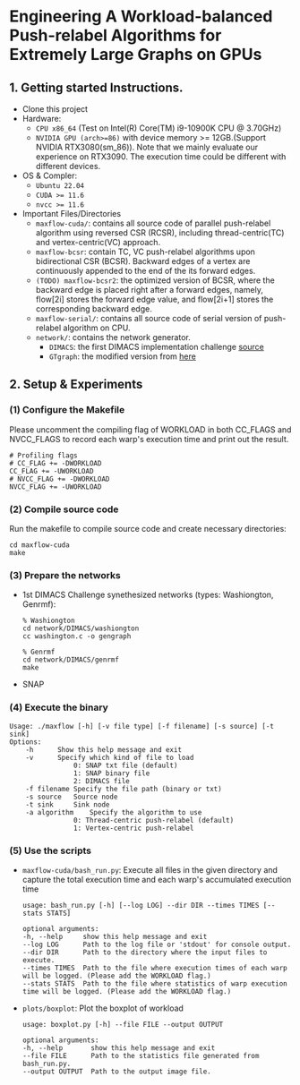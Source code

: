 # Engineering A Workload-balanced Push-relabel Algorithms for Extremely Large Graphs on GPUs

## 1. Getting started Instructions.
- Clone this project
- Hardware:
    - `CPU x86_64` (Test on Intel(R) Core(TM) i9-10900K CPU @ 3.70GHz)
    - `NVIDIA GPU (arch>=86)` with device memory >= 12GB.(Support NVIDIA RTX3080(sm_86)). Note that we mainly evaluate our experience on RTX3090. The execution time could be different with different devices.
- OS & Compler:
    - `Ubuntu 22.04`
    - `CUDA >= 11.6`
    - `nvcc >= 11.6` 
- Important Files/Directories
    - `maxflow-cuda/`: contains all source code of parallel push-relabel algorithm using reversed CSR (RCSR), including thread-centric(TC) and vertex-centric(VC) approach.
    - `maxflow-bcsr`: contain TC, VC push-relabel algorithms upon bidirectional CSR (BCSR). Backward edges of a vertex are continuously appended to the end of the its forward edges.
    - `(TODO) maxflow-bcsr2`: the optimized version of BCSR, where the backward edge is placed right after a forward edges, namely, flow[2i] stores the forward edge value, and flow[2i+1] stores the corresponding backward edge.
    - `maxflow-serial/`: contains all source code of serial version of push-relabel algorithm on CPU.
    - `network/`: contains the network generator.
        - `DIMACS`: the first DIMACS implementation challenge [source](http://archive.dimacs.rutgers.edu/pub/netflow/)
        - `GTgraph`: the modified version from [here](https://www.cse.psu.edu/~kxm85/software/GTgraph/)

## 2. Setup & Experiments

### (1) Configure the Makefile
Please uncomment the compiling flag of WORKLOAD in both CC_FLAGS and NVCC_FLAGS to record each warp's execution time and print out the result.
```
# Profiling flags
# CC_FLAG += -DWORKLOAD
CC_FLAG += -UWORKLOAD
# NVCC_FLAG += -DWORKLOAD
NVCC_FLAG += -UWORKLOAD
```

### (2) Compile source code
Run the makefile to compile source code and create necessary directories:
```
cd maxflow-cuda
make
```

### (3) Prepare the networks

* 1st DIMACS Challenge synethesized networks (types: Washiongton, Genrmf):
    ```
    % Washiongton
    cd network/DIMACS/washiongton
    cc washington.c -o gengraph

    % Genrmf
    cd network/DIMACS/genrmf
    make
    ```


* SNAP


### (4) Execute the binary
```
Usage: ./maxflow [-h] [-v file type] [-f filename] [-s source] [-t sink]
Options:
	-h		Show this help message and exit
	-v		Specify which kind of file to load
				0: SNAP txt file (default)
				1: SNAP binary file
				2: DIMACS file
	-f filename	Specify the file path (binary or txt)
	-s source	Source node
	-t sink		Sink node
	-a algorithm	Specify the algorithm to use
				0: Thread-centric push-relabel (default)
				1: Vertex-centric push-relabel
```

### (5) Use the scripts

* `maxflow-cuda/bash_run.py`: Execute all files in the given directory and capture the total execution time and each warp's accumulated execution time
    ```
    usage: bash_run.py [-h] [--log LOG] --dir DIR --times TIMES [--stats STATS]

    optional arguments:
    -h, --help     show this help message and exit
    --log LOG      Path to the log file or 'stdout' for console output.
    --dir DIR      Path to the directory where the input files to execute.
    --times TIMES  Path to the file where execution times of each warp will be logged. (Please add the WORKLOAD flag.)
    --stats STATS  Path to the file where statistics of warp execution time will be logged. (Please add the WORKLOAD flag.)
    ```

* `plots/boxplot`: Plot the boxplot of workload
    ```
    usage: boxplot.py [-h] --file FILE --output OUTPUT

    optional arguments:
    -h, --help       show this help message and exit
    --file FILE      Path to the statistics file generated from bash_run.py.
    --output OUTPUT  Path to the output image file.
    ```

        
